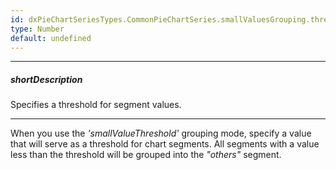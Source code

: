 ```yaml
---
id: dxPieChartSeriesTypes.CommonPieChartSeries.smallValuesGrouping.threshold
type: Number
default: undefined
---
```

---
##### shortDescription
Specifies a threshold for segment values.

---
When you use the *'smallValueThreshold'* grouping mode, specify a value that will serve as a threshold for chart segments. All segments with a value less than the threshold will be grouped into the *"others"* segment.